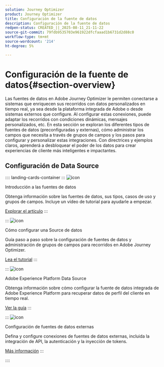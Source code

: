 ```yaml
---
solution: Journey Optimizer
product: Journey Optimizer
title: Configuración de la fuente de datos
description: Configuración de la fuente de datos
redpen-status: CREATED_||_2025-08-11_21-11-22
source-git-commit: 79fdb9535703e961922dfcfaaad1b6731d2d88c0
workflow-type: tm+mt
source-wordcount: '214'
ht-degree: 5%

---
```



# Configuración de la fuente de datos{#section-overview}

Las fuentes de datos en Adobe Journey Optimizer le permiten conectarse a sistemas que enriquecen sus recorridos con datos personalizados en tiempo real, ya sea desde la plataforma integrada de Adobe o desde sistemas externos que configure. Al configurar estas conexiones, puede adaptar los recorridos con condiciones dinámicas, mensajes personalizados, etc. En esta sección se exploran los diferentes tipos de fuentes de datos (preconfiguradas y externas), cómo administrar los campos que necesita a través de grupos de campos y los pasos para configurar y personalizar estas integraciones. Con directrices y ejemplos claros, aprenderá a desbloquear el poder de los datos para crear experiencias de cliente más inteligentes e impactantes.

## Configuración de Data Source

:::: landing-cards-container
:::
![icon](https://cdn.experienceleague.adobe.com/icons/circle-play.svg)

Introducción a las fuentes de datos

Obtenga información sobre las fuentes de datos, sus tipos, casos de uso y grupos de campos. Incluye un vídeo de tutorial para ayudarle a empezar.

[Explorar el artículo](../using/datasource/about-data-sources.md)
:::

:::
![icon](https://cdn.experienceleague.adobe.com/icons/gear.svg)

Cómo configurar una Source de datos

Guía paso a paso sobre la configuración de fuentes de datos y administración de grupos de campos para recorridos en Adobe Journey Optimizer.

[Lea el tutorial](../using/datasource/configure-data-sources.md)
:::

:::
![icon](https://cdn.experienceleague.adobe.com/icons/puzzle-piece.svg)

Adobe Experience Platform Data Source

Obtenga información sobre cómo configurar la fuente de datos integrada de Adobe Experience Platform para recuperar datos de perfil del cliente en tiempo real.

[Ver la guía](../using/datasource/adobe-experience-platform-data-source.md)
:::

:::
![icon](https://cdn.experienceleague.adobe.com/icons/code-branch.svg)

Configuración de fuentes de datos externas

Defina y configure conexiones de fuentes de datos externas, incluida la integración de API, la autenticación y la inyección de tokens.

[Más información](../using/datasource/external-data-sources.md)
:::

::::

